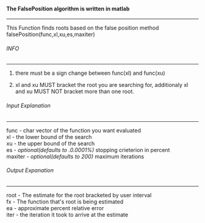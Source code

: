 #### The FalsePosition algorithm is written in matlab 
---


 This Function finds roots based on the false position method 
   falsePosition(func,xl,xu,es,maxiter)

###### INFO
---

1.   there must be a sign change between func(xl) and func(xu)

2.   xl and xu MUST bracket the root you are searching for, additionaly xl and xu MUST NOT bracket more than one root.

###### Input Explanation
--- 
   func - char vector of the function you want evaluated   
   xl - the lower bound of the search  
   xu - the upper bound of the search  
   es - *optional(defaults to .0.0001%)* stopping crieterion in percent  
   maxiter - *optional(defaults to 200)* maximum iterations   

###### Output Expanation
---
   root - The estimate for the root bracketed by user interval  
   fx - The function that's root is being estimated  
   ea - approximate percent relative error  
   iter - the iteration it took to arrive at the estimate  


